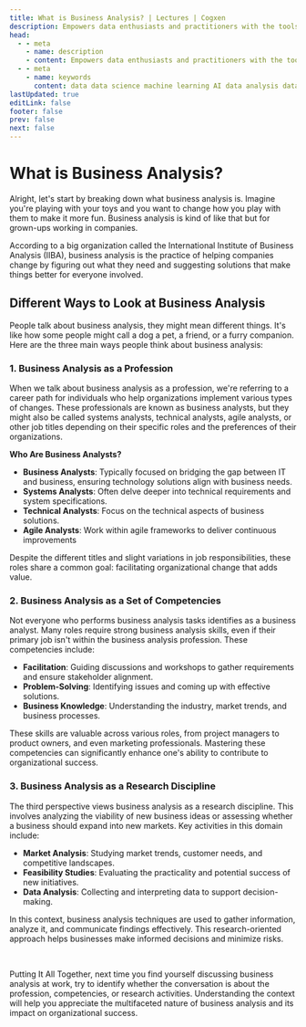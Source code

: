 ```yaml
---
title: What is Business Analysis? | Lectures | Cogxen
description: Empowers data enthusiasts and practitioners with the tools and knowledge to unlock the potential of data.
head:
  - - meta
    - name: description
    - content: Empowers data enthusiasts and practitioners with the tools and knowledge to unlock the potential of data.
  - - meta
    - name: keywords
      content: data data science machine learning AI data analysis data-driven data enthusiasts data practitioners
lastUpdated: true
editLink: false
footer: false
prev: false
next: false
---
```


# What is Business Analysis?

Alright, let's start by breaking down what business analysis is. Imagine you're playing with your toys and you want to change how you play with them to make it more fun. Business analysis is kind of like that but for grown-ups working in companies.

According to a big organization called the International Institute of Business Analysis (IIBA), business analysis is the practice of helping companies change by figuring out what they need and suggesting solutions that make things better for everyone involved.

## Different Ways to Look at Business Analysis

People talk about business analysis, they might mean different things. It's like how some people might call a dog a pet, a friend, or a furry companion. Here are the three main ways people think about business analysis:

### 1. Business Analysis as a Profession

When we talk about business analysis as a profession, we're referring to a career path for individuals who help organizations implement various types of changes. These professionals are known as business analysts, but they might also be called systems analysts, technical analysts, agile analysts, or other job titles depending on their specific roles and the preferences of their organizations.

**Who Are Business Analysts?**

- **Business Analysts**: Typically focused on bridging the gap between IT and business, ensuring technology solutions align with business needs.
- **Systems Analysts**: Often delve deeper into technical requirements and system specifications.
- **Technical Analysts**: Focus on the technical aspects of business solutions.
- **Agile Analysts**: Work within agile frameworks to deliver continuous improvements

Despite the different titles and slight variations in job responsibilities, these roles share a common goal: facilitating organizational change that adds value.

### 2. Business Analysis as a Set of Competencies

Not everyone who performs business analysis tasks identifies as a business analyst. Many roles require strong business analysis skills, even if their primary job isn't within the business analysis profession. These competencies include:

- **Facilitation**: Guiding discussions and workshops to gather requirements and ensure stakeholder alignment.
- **Problem-Solving**: Identifying issues and coming up with effective solutions.
- **Business Knowledge**: Understanding the industry, market trends, and business processes.

These skills are valuable across various roles, from project managers to product owners, and even marketing professionals. Mastering these competencies can significantly enhance one's ability to contribute to organizational success.

### 3. Business Analysis as a Research Discipline

The third perspective views business analysis as a research discipline. This involves analyzing the viability of new business ideas or assessing whether a business should expand into new markets. Key activities in this domain include:

- **Market Analysis**: Studying market trends, customer needs, and competitive landscapes.
- **Feasibility Studies**: Evaluating the practicality and potential success of new initiatives.
- **Data Analysis**: Collecting and interpreting data to support decision-making.

In this context, business analysis techniques are used to gather information, analyze it, and communicate findings effectively. This research-oriented approach helps businesses make informed decisions and minimize risks.

<br />

Putting It All Together, next time you find yourself discussing business analysis at work, try to identify whether the conversation is about the profession, competencies, or research activities. Understanding the context will help you appreciate the multifaceted nature of business analysis and its impact on organizational success.

